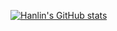 [![Hanlin's GitHub stats](https://github-readme-stats.vercel.app/api?username=dwgan)](https://github.com/anuraghazra/github-readme-stats)
